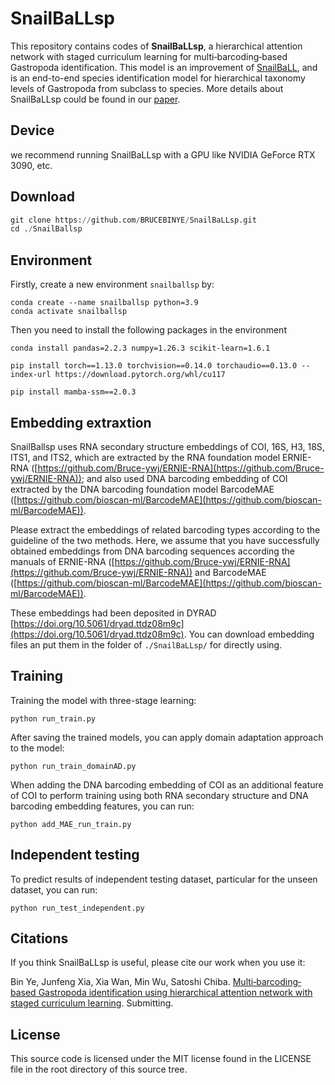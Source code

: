 # SnailBaLLsp

This repository contains codes of **SnailBaLLsp**, a hierarchical attention network with staged curriculum learning for multi‐barcoding‐based Gastropoda identification. This model is an improvement of [SnailBaLL](), and is an end-to-end species identification model for hierarchical taxonomy levels of Gastropoda from subclass to species. More details about SnailBaLLsp could be found in our [paper]().

## Device
we recommend running SnailBaLLsp with a GPU like NVIDIA GeForce RTX 3090, etc. 

## Download
```python
git clone https://github.com/BRUCEBINYE/SnailBaLLsp.git
cd ./SnailBallsp
```

## Environment

Firstly, create a new environment `snailballsp` by:

```
conda create --name snailballsp python=3.9
conda activate snailballsp
```

Then you need to install the following packages in the environment

```
conda install pandas=2.2.3 numpy=1.26.3 scikit-learn=1.6.1

pip install torch==1.13.0 torchvision==0.14.0 torchaudio==0.13.0 --index-url https://download.pytorch.org/whl/cu117

pip install mamba-ssm==2.0.3
```


## Embedding extraxtion

SnailBallsp uses RNA secondary structure embeddings of COI, 16S, H3, 18S, ITS1, and ITS2, which are extracted by the RNA foundation model ERNIE-RNA ([https://github.com/Bruce-ywj/ERNIE-RNA](https://github.com/Bruce-ywj/ERNIE-RNA)); and also used DNA barcoding embedding of COI extracted by the DNA barcoding foundation model BarcodeMAE ([https://github.com/bioscan-ml/BarcodeMAE](https://github.com/bioscan-ml/BarcodeMAE)). 

Please extract the embeddings of related barcoding types according to the guideline of the two methods. Here, we assume that you have successfully obtained embeddings from DNA barcoding sequences according the manuals of ERNIE-RNA ([https://github.com/Bruce-ywj/ERNIE-RNA](https://github.com/Bruce-ywj/ERNIE-RNA)) and BarcodeMAE ([https://github.com/bioscan-ml/BarcodeMAE](https://github.com/bioscan-ml/BarcodeMAE)). 

These embeddings had been deposited in DYRAD [https://doi.org/10.5061/dryad.ttdz08m9c](https://doi.org/10.5061/dryad.ttdz08m9c). You can download embedding files an put them in the folder of `./SnailBaLLsp/` for directly using.

## Training

Training the model with three-stage learning:

```
python run_train.py
```

After saving the trained models, you can apply domain adaptation approach to the model:

```
python run_train_domainAD.py
```

When adding the DNA barcoding embedding of COI as an additional feature of COI to perform training using both RNA secondary structure and DNA barcoding embedding features, you can run:

```
python add_MAE_run_train.py
```

## Independent testing

To predict results of independent testing dataset, particular for the unseen dataset, you can run: 

```
python run_test_independent.py
```

## Citations

If you think SnailBaLLsp is useful, please cite our work when you use it:

Bin Ye, Junfeng Xia, Xia Wan, Min Wu, Satoshi Chiba. [Multi‐barcoding‐based Gastropoda identification using hierarchical attention network with staged curriculum learning](). Submitting.

## License

This source code is licensed under the MIT license found in the LICENSE file in the root directory of this source tree.
